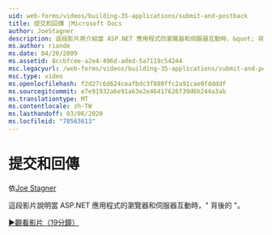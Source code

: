 ```yaml
---
uid: web-forms/videos/building-35-applications/submit-and-postback
title: 提交和回傳 |Microsoft Docs
author: JoeStagner
description: 這段影片將介紹當 ASP.NET 應用程式的瀏覽器和伺服器互動時，&quot; 背後的 &quot;。
ms.author: riande
ms.date: 04/20/2009
ms.assetid: 8ccbfcee-a2e4-496d-aded-5a7119c54244
msc.legacyurl: /web-forms/videos/building-35-applications/submit-and-postback
msc.type: video
ms.openlocfilehash: f2d27c6d624ceafbdc3f880ffc2a91cae0fddddf
ms.sourcegitcommit: e7e91932a6e91a63e2e46417626f39d6b244a3ab
ms.translationtype: MT
ms.contentlocale: zh-TW
ms.lasthandoff: 03/06/2020
ms.locfileid: "78563613"
---
```

# <a name="submit-and-postback"></a>提交和回傳

依[Joe Stagner](https://github.com/JoeStagner)

這段影片說明當 ASP.NET 應用程式的瀏覽器和伺服器互動時，&quot; 背後的 &quot;。

[&#9654;觀看影片（19分鐘）](https://channel9.msdn.com/Blogs/ASP-NET-Site-Videos/submit-and-postback)
